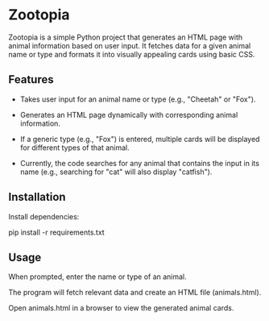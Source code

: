 # Zootopia

Zootopia is a simple Python project that generates an HTML page with animal information based on user input. It fetches data for a given animal name or type and formats it into visually appealing cards using basic CSS.

## Features

- Takes user input for an animal name or type (e.g., "Cheetah" or "Fox").

- Generates an HTML page dynamically with corresponding animal information.

- If a generic type (e.g., "Fox") is entered, multiple cards will be displayed for different types of that animal.

- Currently, the code searches for any animal that contains the input in its name (e.g., searching for "cat" will also display "catfish").

## Installation


Install dependencies:

pip install -r requirements.txt


## Usage

When prompted, enter the name or type of an animal.

The program will fetch relevant data and create an HTML file (animals.html).

Open animals.html in a browser to view the generated animal cards.